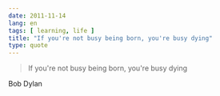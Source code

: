 ```yaml
---
date: 2011-11-14
lang: en
tags: [ learning, life ]
title: "If you're not busy being born, you're busy dying"
type: quote
---
```


> If you're not busy being born, you're busy dying

Bob Dylan

